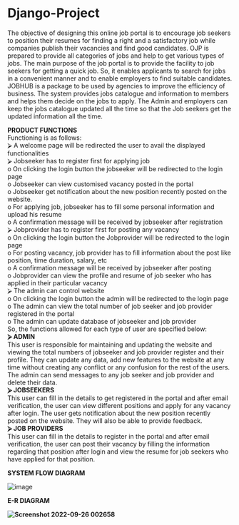 # Django-Project
The objective of designing this online job portal is to encourage job seekers to position their resumes 
for finding a right and a satisfactory job while companies publish their vacancies and find good 
candidates. OJP is prepared to provide all categories of jobs and help to get various types of jobs. The 
main purpose of the job portal is to provide the facility to job seekers for getting a quick job. So, it 
enables applicants to search for jobs in a convenient manner and to enable employers to find suitable 
candidates.  
JOBHUB is a package to be used by agencies to improve the efficiency of business. The system 
provides jobs catalogue and information to members and helps them decide on the jobs to apply. The 
Admin and employers can keep the jobs catalogue updated all the time so that the Job seekers get the 
updated information all the time.

<b>PRODUCT FUNCTIONS</b><br>
Functioning is as follows:  <br>
⮚ A welcome page will be redirected the user to avail the displayed functionalities  <br>
⮚ Jobseeker has to register first for applying job    <br>
    <tag> o On clicking the login button the jobseeker will be redirected to the login page<br>
    <tag> o Jobseeker can view customised vacancy posted in the portal<br>
    <tag> o Jobseeker get notification about the new position recently posted on the website.<br>
    <tag> o For applying job, jobseeker has to fill some personal information and upload his resume<br>
    <tag> o A confirmation message will be received by jobseeker after registration  <br>
⮚ Jobprovider has to register first for posting any vacancy<br>
    <tag> o On clicking the login button the Jobprovider will be redirected to the login page<br>
    <tag> o For posting vacancy, job provider has to fill information about the post like position, time duration, salary, etc<br>
    <tag> o A confirmation message will be received by jobseeker after posting<br>
    <tag> o Jobprovider can view the profile and resume of job seeker who has applied in their particular vacancy <br>
⮚ The admin can control website<br>
    <tag> o On clicking the login button the admin will be redirected to the login page<br>
    <tag> o The admin can view the total number of job seeker and job provider registered in the portal<br>
    <tag> o The admin can update database of jobseeker and job provider  <br>
So, the functions allowed for each type of user are specified below:<br>
<b>⮚ ADMIN</b><br>
This user is responsible for maintaining and updating the website and viewing the total numbers of jobseeker and job provider register and their profile. They can update any data, add new features to the website at any time without creating any conflict or any confusion for the rest of the users. The admin can send messages to any job seeker and job provider and delete their data.<br>
<b>⮚ JOBSEEKERS</b><br>
This user can fill in the details to get registered in the portal and after email verification, the user can view different positions and apply for any vacancy after login. The user gets notification about the new position recently posted on the website. They will also be able to provide feedback.<br>
<b>⮚ JOB PROVIDERS</b><br>
This user can fill in the details to register in the portal and after email verification, the user can post their vacancy by filling the information regarding that position after login and view the resume for job seekers who have applied for that position.<br>

<b>SYSTEM FLOW DIAGRAM</b>

![image](https://user-images.githubusercontent.com/86514115/192155830-487649b7-92dd-4a2a-a9a7-bbd1c41dce38.png)

<b>E-R DIAGRAM<b> 
    
![Screenshot 2022-09-26 002658](https://user-images.githubusercontent.com/86514115/192246092-e733aef7-1847-4689-87d9-ca141258e7f8.png)
